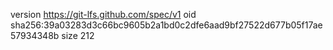 version https://git-lfs.github.com/spec/v1
oid sha256:39a03283d3c66bc9605b2a1bd0c2dfe6aad9bf27522d677b05f17ae57934348b
size 212
